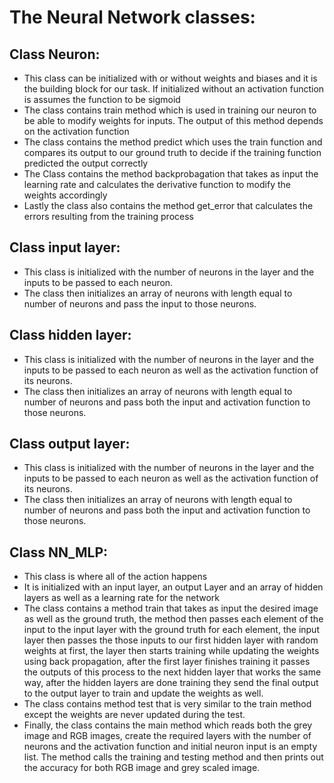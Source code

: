 # The Neural Network classes:
## Class Neuron:
- This class can be initialized with or without weights and biases and it is the building block for our task. If initialized without an activation function is assumes the function to be sigmoid
-	The class contains train method which is used in training our neuron to be able to modify weights for inputs. The output of this method depends on the activation function
-	The class contains the method predict which uses the train function and compares its output to our ground truth to decide if the training function predicted the output correctly 
-	The Class contains the method backprobagation that takes as input the learning rate and calculates the derivative function to modify the weights accordingly 
-	Lastly the class also contains the method get_error that calculates the errors resulting from the training process 

## Class input layer:
-	This class is initialized with the number of neurons in the layer and the inputs to be passed to each neuron.
-	The class then initializes an array of neurons with length equal to number of neurons and pass the input to those neurons.
## Class hidden layer:
-	This class is initialized with the number of neurons in the layer and the inputs to be passed to each neuron as well as the activation function of its neurons.
-	The class then initializes an array of neurons with length equal to number of neurons and pass both the input and activation function to those neurons.
## Class output layer:
-	This class is initialized with the number of neurons in the layer and the inputs to be passed to each neuron as well as the activation function of its neurons.
-	The class then initializes an array of neurons with length equal to number of neurons and pass both the input and activation function to those neurons.
## Class NN_MLP:
-	This class is where all of the action happens
-	It is initialized with an input layer, an output Layer and an array of hidden layers as well as a learning rate for the network 
-	The class contains a method train that takes as input the desired image as well as the ground truth, the method then passes each element of the input to the input layer with the ground truth for each element, the input layer then passes the those inputs to our first hidden layer with random weights at first, the layer then starts training while updating the weights using back propagation, after the first layer finishes training it passes the outputs of this process to the next hidden layer that works the same way, after the hidden layers are done training they send the final output to the output layer to train and update the weights as well.
-	The class contains method test that is very similar to the train method except the weights are never updated during the test.
-	Finally, the class contains the main method which reads both the grey image and RGB images, create the required layers with the number of neurons and the activation function and initial neuron input is an empty list. The method calls the training and testing method and then prints out the accuracy for both RGB image and grey scaled image.
